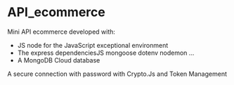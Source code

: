 # API_ecommerce

Mini API ecommerce developed with:
- JS node for the JavaScript exceptional environment
- The express dependenciesJS mongoose dotenv nodemon ...
- A MongoDB Cloud database

A secure connection with password with Crypto.Js and Token Management
